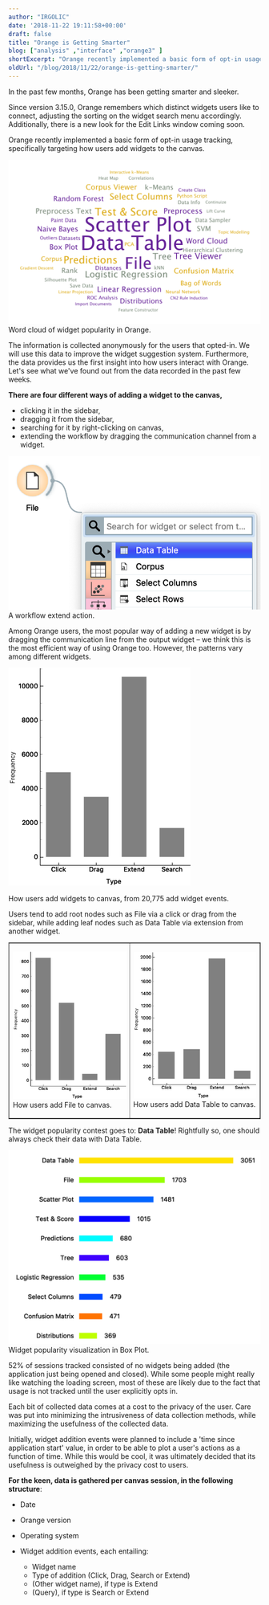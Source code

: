 ```yaml
---
author: "IRGOLIC"
date: '2018-11-22 19:11:58+00:00'
draft: false
title: "Orange is Getting Smarter"
blog: ["analysis" ,"interface" ,"orange3" ]
shortExcerpt: "Orange recently implemented a basic form of opt-in usage tracking, specifically targeting how users add widgets to the canvas."
oldUrl: "/blog/2018/11/22/orange-is-getting-smarter/"
---
```


In the past few months, Orange has been getting smarter and sleeker.

Since version 3.15.0, Orange remembers which distinct widgets users like to connect, adjusting the sorting on the widget search menu accordingly. Additionally, there is a new look for the Edit Links window coming soon.

Orange recently implemented a basic form of opt-in usage tracking, specifically targeting how users add widgets to the canvas.

![](widgetname-word-cloud.png)
Word cloud of widget popularity in Orange.



The information is collected anonymously for the users that opted-in. We will use this data to improve the widget suggestion system. Furthermore, the data provides us the first insight into how users interact with Orange. Let's see what we've found out from the data recorded in the past few weeks.



**There are four different ways of adding a widget to the canvas,**
* clicking it in the sidebar,
* dragging it from the sidebar,
* searching for it by right-clicking on canvas,
* extending the workflow by dragging the communication channel from a widget.



![](Screenshot-2018-11-20-at-17.06.15.png)
A workflow extend action.



Among Orange users, the most popular way of adding a new widget is by dragging the communication line from the output widget – we think this is the most efficient way of using Orange too. However, the patterns vary among different widgets.

![](widgets-add-type.png)

How users add widgets to canvas, from 20,775 add widget events.



Users tend to add root nodes such as File via a click or drag from the sidebar, while adding leaf nodes such as Data Table via extension from another widget.
<table style={{width: "80%", borderCollapse: "collapse", borderStyle: "hidden"}} border="1" >
<tbody >
<tr >

<td style={{ width: "50%", borderStyle: "hidden"}}>

![](file-add-type-1.png)
How users add File to canvas.
</td>

<td style={{width: "50%", borderStyle: "hidden", verticalAlign: "bottom"}}>

![](data-table-type.png)
How users add Data Table to canvas.
</td>
</tr>
</tbody>
</table>


The widget popularity contest goes to: **Data Table**! Rightfully so, one should always check their data with Data Table.

![](widget-popularity.png)
Widget popularity visualization in Box Plot.



52% of sessions tracked consisted of no widgets being added (the application just being opened and closed). While some people might really like watching the loading screen, most of these are likely due to the fact that usage is not tracked until the user explicitly opts in.



Each bit of collected data comes at a cost to the privacy of the user. Care was put into minimizing the intrusiveness of data collection methods, while maximizing the usefulness of the collected data.

Initially, widget addition events were planned to include a 'time since application start' value, in order to be able to plot a user's actions as a function of time. While this would be cool, it was ultimately decided that its usefulness is outweighed by the privacy cost to users.



**For the keen, data is gathered per canvas session, in the following structure**:



  * Date
  * Orange version
  * Operating system
  * Widget addition events, each entailing:

    * Widget name
    * Type of addition (Click, Drag, Search or Extend)
    * (Other widget name), if type is Extend
    * (Query), if type is Search or Extend



